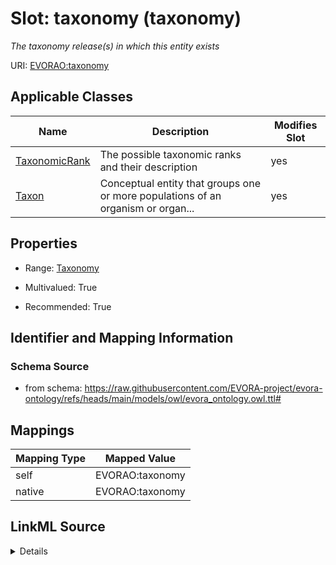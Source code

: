 

# Slot: taxonomy (taxonomy)


_The taxonomy release(s) in which this entity exists_





URI: [EVORAO:taxonomy](https://raw.githubusercontent.com/EVORA-project/evora-ontology/refs/heads/main/models/owl/evora_ontology.owl.ttl#taxonomy)



<!-- no inheritance hierarchy -->





## Applicable Classes

| Name | Description | Modifies Slot |
| --- | --- | --- |
| [TaxonomicRank](TaxonomicRank.md) | The possible taxonomic ranks and their description |  yes  |
| [Taxon](Taxon.md) | Conceptual entity that groups one or more populations of an organism or organ... |  yes  |







## Properties

* Range: [Taxonomy](Taxonomy.md)

* Multivalued: True

* Recommended: True





## Identifier and Mapping Information







### Schema Source


* from schema: https://raw.githubusercontent.com/EVORA-project/evora-ontology/refs/heads/main/models/owl/evora_ontology.owl.ttl#




## Mappings

| Mapping Type | Mapped Value |
| ---  | ---  |
| self | EVORAO:taxonomy |
| native | EVORAO:taxonomy |




## LinkML Source

<details>
```yaml
name: taxonomy
description: The taxonomy release(s) in which this entity exists
title: taxonomy
from_schema: https://raw.githubusercontent.com/EVORA-project/evora-ontology/refs/heads/main/models/owl/evora_ontology.owl.ttl#
rank: 1000
alias: taxonomy
domain_of:
- TaxonomicRank
- Taxon
range: Taxonomy
required: false
recommended: true
multivalued: true

```
</details>